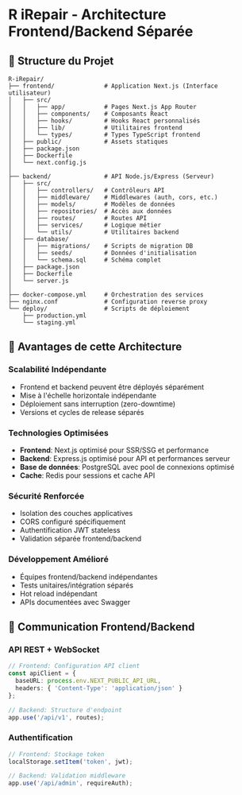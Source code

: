# R iRepair - Architecture Frontend/Backend Séparée

## 📁 Structure du Projet

```
R-iRepair/
├── frontend/              # Application Next.js (Interface utilisateur)
│   ├── src/
│   │   ├── app/           # Pages Next.js App Router
│   │   ├── components/    # Composants React
│   │   ├── hooks/         # Hooks React personnalisés
│   │   ├── lib/           # Utilitaires frontend
│   │   └── types/         # Types TypeScript frontend
│   ├── public/            # Assets statiques
│   ├── package.json
│   ├── Dockerfile
│   └── next.config.js
│
├── backend/               # API Node.js/Express (Serveur)
│   ├── src/
│   │   ├── controllers/   # Contrôleurs API
│   │   ├── middleware/    # Middlewares (auth, cors, etc.)
│   │   ├── models/        # Modèles de données
│   │   ├── repositories/  # Accès aux données
│   │   ├── routes/        # Routes API
│   │   ├── services/      # Logique métier
│   │   └── utils/         # Utilitaires backend
│   ├── database/
│   │   ├── migrations/    # Scripts de migration DB
│   │   ├── seeds/         # Données d'initialisation
│   │   └── schema.sql     # Schéma complet
│   ├── package.json
│   ├── Dockerfile
│   └── server.js
│
├── docker-compose.yml     # Orchestration des services
├── nginx.conf             # Configuration reverse proxy
└── deploy/                # Scripts de déploiement
    ├── production.yml
    └── staging.yml
```

## 🚀 Avantages de cette Architecture

### **Scalabilité Indépendante**
- Frontend et backend peuvent être déployés séparément
- Mise à l'échelle horizontale indépendante
- Déploiement sans interruption (zero-downtime)
- Versions et cycles de release séparés

### **Technologies Optimisées**
- **Frontend**: Next.js optimisé pour SSR/SSG et performance
- **Backend**: Express.js optimisé pour API et performances serveur
- **Base de données**: PostgreSQL avec pool de connexions optimisé
- **Cache**: Redis pour sessions et cache API

### **Sécurité Renforcée**
- Isolation des couches applicatives
- CORS configuré spécifiquement
- Authentification JWT stateless
- Validation séparée frontend/backend

### **Développement Amélioré**
- Équipes frontend/backend indépendantes
- Tests unitaires/intégration séparés
- Hot reload indépendant
- APIs documentées avec Swagger

## 🔗 Communication Frontend/Backend

### **API REST + WebSocket**
```typescript
// Frontend: Configuration API client
const apiClient = {
  baseURL: process.env.NEXT_PUBLIC_API_URL,
  headers: { 'Content-Type': 'application/json' }
};

// Backend: Structure d'endpoint
app.use('/api/v1', routes);
```

### **Authentification**
```typescript
// Frontend: Stockage token
localStorage.setItem('token', jwt);

// Backend: Validation middleware
app.use('/api/admin', requireAuth);
```